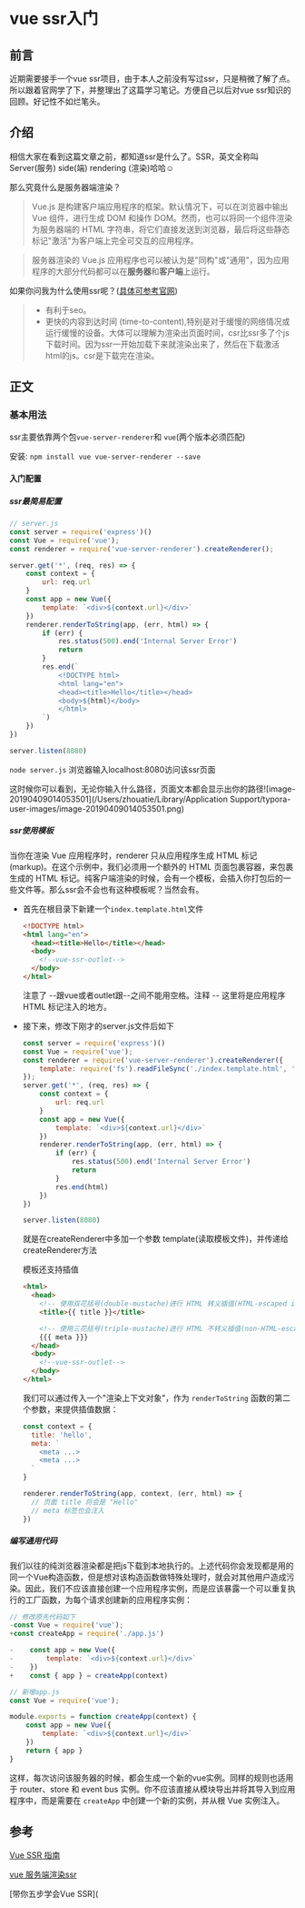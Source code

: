 # vue ssr入门

## 前言

近期需要接手一个vue ssr项目，由于本人之前没有写过ssr，只是稍微了解了点。所以跟着官网学了下，并整理出了这篇学习笔记。方便自己以后对vue ssr知识的回顾。好记性不如烂笔头。



## 介绍

相信大家在看到这篇文章之前，都知道ssr是什么了。SSR，英文全称叫 Server(服务) side(端) rendering (渲染)哈哈☺

那么究竟什么是服务器端渲染？

> Vue.js 是构建客户端应用程序的框架。默认情况下，可以在浏览器中输出 Vue 组件，进行生成 DOM 和操作 DOM。然而，也可以将同一个组件渲染为服务器端的 HTML 字符串，将它们直接发送到浏览器，最后将这些静态标记"激活"为客户端上完全可交互的应用程序。

> 服务器渲染的 Vue.js 应用程序也可以被认为是"同构"或"通用"，因为应用程序的大部分代码都可以在**服务器**和**客户端**上运行。

如果你问我为什么使用ssr呢？([具体可参考官网](<https://ssr.vuejs.org/zh/#%E4%B8%BA%E4%BB%80%E4%B9%88%E4%BD%BF%E7%94%A8%E6%9C%8D%E5%8A%A1%E5%99%A8%E7%AB%AF%E6%B8%B2%E6%9F%93-ssr-%EF%BC%9F>))

> - 有利于seo。
> - 更快的内容到达时间 (time-to-content),特别是对于缓慢的网络情况或运行缓慢的设备。大体可以理解为渲染出页面时间，csr比ssr多了个js下载时间。因为ssr一开始加载下来就渲染出来了，然后在下载激活html的js。csr是下载完在渲染。



## 正文

### 基本用法

ssr主要依靠两个包`vue-server-renderer`和 `vue`(两个版本必须匹配)

安装: `npm install vue vue-server-renderer --save`



#### 入门配置

##### ssr最简易配置

```javascript
// server.js
const server = require('express')()
const Vue = require('vue');
const renderer = require('vue-server-renderer').createRenderer();

server.get('*', (req, res) => {
    const context = {
        url: req.url
    }
    const app = new Vue({
        template: `<div>${context.url}</div>`
    })
    renderer.renderToString(app, (err, html) => {
        if (err) {
            res.status(500).end('Internal Server Error')
            return
        }
        res.end(`
            <!DOCTYPE html>
            <html lang="en">
            <head><title>Hello</title></head>
            <body>${html}</body>
            </html>
        `)
    })
})

server.listen(8080)
```



`node server.js` 浏览器输入localhost:8080访问该ssr页面

这时候你可以看到，无论你输入什么路径，页面文本都会显示出你的路径![image-20190409014053501](/Users/zhouatie/Library/Application Support/typora-user-images/image-20190409014053501.png)

##### ssr使用模板

当你在渲染 Vue 应用程序时，renderer 只从应用程序生成 HTML 标记 (markup)。在这个示例中，我们必须用一个额外的 HTML 页面包裹容器，来包裹生成的 HTML 标记。纯客户端渲染的时候，会有一个模板，会插入你打包后的一些文件等。那么ssr会不会也有这种模板呢？当然会有。

- 首先在根目录下新建一个`index.template.html`文件

  ```html
  <!DOCTYPE html>
  <html lang="en">
    <head><title>Hello</title></head>
    <body>
      <!--vue-ssr-outlet-->
    </body>
  </html>
  ```

  注意了 --跟vue或者outlet跟--之间不能用空格。注释 -- 这里将是应用程序 HTML 标记注入的地方。

- 接下来，修改下刚才的server.js文件后如下

  ```javascript
  const server = require('express')()
  const Vue = require('vue');
  const renderer = require('vue-server-renderer').createRenderer({
      template: require('fs').readFileSync('./index.template.html', 'utf-8')
  });
  server.get('*', (req, res) => {
      const context = {
          url: req.url
      }
      const app = new Vue({
          template: `<div>${context.url}</div>`
      })
      renderer.renderToString(app, (err, html) => {
          if (err) {
              res.status(500).end('Internal Server Error')
              return
          }
          res.end(html)
      })
  })
  
  server.listen(8080)
  ```

  就是在createRenderer中多加一个参数 template(读取模板文件)，并传递给createRenderer方法

  模板还支持插值

  ```html
  <html>
    <head>
      <!-- 使用双花括号(double-mustache)进行 HTML 转义插值(HTML-escaped interpolation) -->
      <title>{{ title }}</title>
  
      <!-- 使用三花括号(triple-mustache)进行 HTML 不转义插值(non-HTML-escaped interpolation) -->
      {{{ meta }}}
    </head>
    <body>
      <!--vue-ssr-outlet-->
    </body>
  </html>
  ```

  我们可以通过传入一个"渲染上下文对象"，作为 `renderToString` 函数的第二个参数，来提供插值数据：

  ```javascript
  const context = {
    title: 'hello',
    meta: `
      <meta ...>
      <meta ...>
    `
  }
  
  renderer.renderToString(app, context, (err, html) => {
    // 页面 title 将会是 "Hello"
    // meta 标签也会注入
  })
  ```

  



##### 编写通用代码

我们以往的纯浏览器渲染都是把js下载到本地执行的。上述代码你会发现都是用的同一个Vue构造函数，但是想对该构造函数做特殊处理时，就会对其他用户造成污染。因此，我们不应该直接创建一个应用程序实例，而是应该暴露一个可以重复执行的工厂函数，为每个请求创建新的应用程序实例：

```javascript
// 修改原先代码如下
-const Vue = require('vue');
+const createApp = require('./app.js')

-    const app = new Vue({
-        template: `<div>${context.url}</div>`
-    })
+    const { app } = createApp(context)

// 新增app.js
const Vue = require('vue');

module.exports = function createApp(context) {
    const app = new Vue({
        template: `<div>${context.url}</div>`
    })
    return { app }
}
```

这样，每次访问该服务器的时候，都会生成一个新的vue实例。同样的规则也适用于 router、store 和 event bus 实例。你不应该直接从模块导出并将其导入到应用程序中，而是需要在 `createApp` 中创建一个新的实例，并从根 Vue 实例注入。





## 参考

[Vue SSR 指南](<https://ssr.vuejs.org/zh/>)

[vue 服务端渲染ssr](<https://www.jianshu.com/p/a7631293d7f1>)

[带你五步学会Vue SSR](